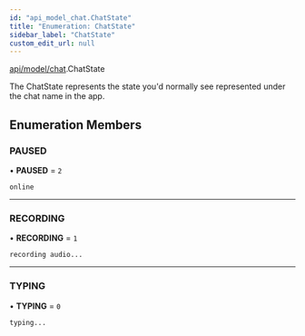 ```yaml
---
id: "api_model_chat.ChatState"
title: "Enumeration: ChatState"
sidebar_label: "ChatState"
custom_edit_url: null
---
```


[api/model/chat](/api/modules/api_model_chat.md).ChatState

The ChatState represents the state you'd normally see represented under the chat name in the app.

## Enumeration Members

### PAUSED

• **PAUSED** = ``2``

`online`

___

### RECORDING

• **RECORDING** = ``1``

`recording audio...`

___

### TYPING

• **TYPING** = ``0``

`typing...`
